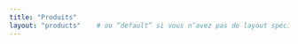 ```yaml
---
title: "Produits"
layout: "products"    # ou “default” si vous n’avez pas de layout spécial
---
```

